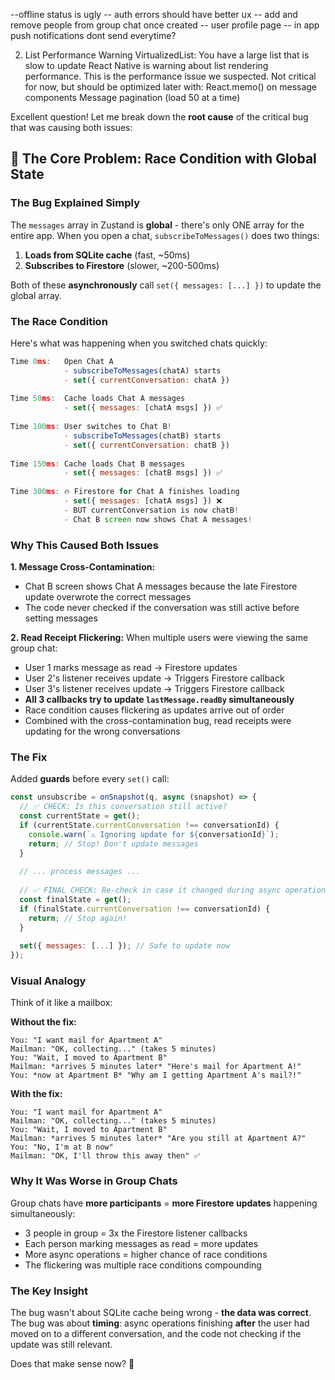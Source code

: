 --offline status is ugly
-- auth errors should have better ux
-- add and remove people from group chat once created
-- user profile page
-- in app push notifications dont send everytime?

2. List Performance Warning
VirtualizedList: You have a large list that is slow to update
React Native is warning about list rendering performance. This is the performance issue we suspected. Not critical for now, but should be optimized later with:
React.memo() on message components
Message pagination (load 50 at a time)

Excellent question! Let me break down the **root cause** of the critical bug that was causing both issues:

## 🐛 The Core Problem: Race Condition with Global State

### **The Bug Explained Simply**

The `messages` array in Zustand is **global** - there's only ONE array for the entire app. When you open a chat, `subscribeToMessages()` does two things:

1. **Loads from SQLite cache** (fast, ~50ms)
2. **Subscribes to Firestore** (slower, ~200-500ms)

Both of these **asynchronously** call `set({ messages: [...] })` to update the global array.

### **The Race Condition**

Here's what was happening when you switched chats quickly:

```javascript
Time 0ms:   Open Chat A
            - subscribeToMessages(chatA) starts
            - set({ currentConversation: chatA })
            
Time 50ms:  Cache loads Chat A messages
            - set({ messages: [chatA msgs] }) ✅
            
Time 100ms: User switches to Chat B!
            - subscribeToMessages(chatB) starts
            - set({ currentConversation: chatB })
            
Time 150ms: Cache loads Chat B messages
            - set({ messages: [chatB msgs] }) ✅
            
Time 300ms: 🔥 Firestore for Chat A finishes loading
            - set({ messages: [chatA msgs] }) ❌
            - BUT currentConversation is now chatB!
            - Chat B screen now shows Chat A messages!
```

### **Why This Caused Both Issues**

**1. Message Cross-Contamination:**
- Chat B screen shows Chat A messages because the late Firestore update overwrote the correct messages
- The code never checked if the conversation was still active before setting messages

**2. Read Receipt Flickering:**
When multiple users were viewing the same group chat:
- User 1 marks message as read → Firestore updates
- User 2's listener receives update → Triggers Firestore callback
- User 3's listener receives update → Triggers Firestore callback
- **All 3 callbacks try to update `lastMessage.readBy` simultaneously**
- Race condition causes flickering as updates arrive out of order
- Combined with the cross-contamination bug, read receipts were updating for the wrong conversations

### **The Fix**

Added **guards** before every `set()` call:

```javascript
const unsubscribe = onSnapshot(q, async (snapshot) => {
  // ✅ CHECK: Is this conversation still active?
  const currentState = get();
  if (currentState.currentConversation !== conversationId) {
    console.warn(`⚠️ Ignoring update for ${conversationId}`);
    return; // Stop! Don't update messages
  }
  
  // ... process messages ...
  
  // ✅ FINAL CHECK: Re-check in case it changed during async operations
  const finalState = get();
  if (finalState.currentConversation !== conversationId) {
    return; // Stop again!
  }
  
  set({ messages: [...] }); // Safe to update now
});
```

### **Visual Analogy**

Think of it like a mailbox:

**Without the fix:**
```
You: "I want mail for Apartment A"
Mailman: "OK, collecting..." (takes 5 minutes)
You: "Wait, I moved to Apartment B"
Mailman: *arrives 5 minutes later* "Here's mail for Apartment A!"
You: *now at Apartment B* "Why am I getting Apartment A's mail?!"
```

**With the fix:**
```
You: "I want mail for Apartment A"
Mailman: "OK, collecting..." (takes 5 minutes)
You: "Wait, I moved to Apartment B"
Mailman: *arrives 5 minutes later* "Are you still at Apartment A?"
You: "No, I'm at B now"
Mailman: "OK, I'll throw this away then" ✅
```

### **Why It Was Worse in Group Chats**

Group chats have **more participants** = **more Firestore updates** happening simultaneously:

- 3 people in group = 3x the Firestore listener callbacks
- Each person marking messages as read = more updates
- More async operations = higher chance of race conditions
- The flickering was multiple race conditions compounding

### **The Key Insight**

The bug wasn't about SQLite cache being wrong - **the data was correct**. The bug was about **timing**: async operations finishing **after** the user had moved on to a different conversation, and the code not checking if the update was still relevant.

Does that make sense now? 🎯